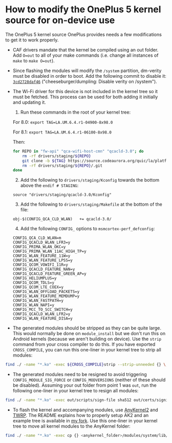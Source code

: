 # How to modify the OnePlus 5 kernel source for on-device use

The OnePlus 5 kernel source OnePlus provides needs a few modifications to get it to work properly.

* CAF drivers mandate that the kernel be compiled using an out folder. Add `O=out` to all of your make commands (i.e. change all instances of `make` to `make O=out`).

* Since flashing the modules will modify the `/system` partition, dm-verity must be disabled in order to boot. Add the following commit to disable it: [`3cd2728daf46`](https://github.com/nathanchance/op5/commit/3cd2728daf469202e866fb63f54d76613e82d39b) ("cheeseburger/dumpling: Disable verity on /system").

* The Wi-Fi driver for this device is not included in the kernel tree so it must be fetched. This process can be used for both adding it initially and updating it.

  1. Run these commands in the root of your kernel tree:

    For 8.0: `export TAG=LA.UM.6.4.r1-04900-8x98.0`

    For 8.1: `export TAG=LA.UM.6.4.r1-06100-8x98.0`

    Then:

    ```bash
    for REPO in "fw-api" "qca-wifi-host-cmn" "qcacld-3.0"; do
        rm -rf drivers/staging/${REPO}
        git clone -b ${TAG} https://source.codeaurora.org/quic/la/platform/vendor/qcom-opensource/wlan/${REPO} drivers/staging/${REPO}
        rm -rf drivers/staging/${REPO}/.git
    done
    ```

  2. Add the following to `drivers/staging/Kconfig` towards the bottom above the `endif # STAGING`:

    ```
    source "drivers/staging/qcacld-3.0/Kconfig"
    ```

  3. Add the following to `drivers/staging/Makefile` at the bottom of the file:

    ```
    obj-$(CONFIG_QCA_CLD_WLAN)   += qcacld-3.0/
    ```

  4. Add the following `CONFIG_` options to `msmcortex-perf_defconfig`:

    ```
    CONFIG_QCA_CLD_WLAN=m
    CONFIG_QCACLD_WLAN_LFR3=y
    CONFIG_PRIMA_WLAN_OKC=y
    CONFIG_PRIMA_WLAN_11AC_HIGH_TP=y
    CONFIG_WLAN_FEATURE_11W=y
    CONFIG_WLAN_FEATURE_LPSS=y
    CONFIG_QCOM_VOWIFI_11R=y
    CONFIG_QCACLD_FEATURE_NAN=y
    CONFIG_QCACLD_FEATURE_GREEN_AP=y
    CONFIG_HELIUMPLUS=y
    CONFIG_QCOM_TDLS=y
    CONFIG_QCOM_LTE_COEX=y
    CONFIG_WLAN_OFFLOAD_PACKETS=y
    CONFIG_WLAN_FEATURE_MEMDUMP=y
    CONFIG_WLAN_FASTPATH=y
    CONFIG_WLAN_NAPI=y
    CONFIG_MCC_TO_SCC_SWITCH=y
    CONFIG_QCACLD_WLAN_LFR2=y
    CONFIG_WLAN_FEATURE_DISA=y
    ```

* The generated modules should be stripped as they can be quite large. This would normally be done on `module_install` but we don't run this on Android kernels (because we aren't building on device). Use the `strip` command from your cross compiler to do this. If you have exported `CROSS_COMPILE`, you can run this one-liner in your kernel tree to strip all modules:
```bash
find ./ -name "*.ko" -exec ${CROSS_COMPILE}strip --strip-unneeded {} \;
```

* The generated modules need to be resigned to avoid triggering `CONFIG_MODULE_SIG_FORCE` or `CONFIG_MODVERSIONS` (neither of these should be disabled). Assuming your out folder from point 1 was `out`, run the following one-liner in your kernel tree to resign all modules:
```bash
find ./ -name "*.ko" -exec out/scripts/sign-file sha512 out/certs/signing_key.pem out/certs/signing_key.x509 {} \;
```

* To flash the kernel and accompanying modules, use [AnyKernel2](https://github.com/osm0sis/AnyKernel2) and [TWRP](https://twrp.me/oneplus/oneplus5.html). The README explains how to properly setup AK2 and an example tree is available in [my fork](https://github.com/nathanchance/AnyKernel2/tree/op5-flash-8.0.0). Use this one-liner in your kernel tree to move all kernel modules to the AnyKernel folder:
```bash
find ./ -name "*.ko" -exec cp {} <anykernel_folder>/modules/system/lib/modules \;
```

